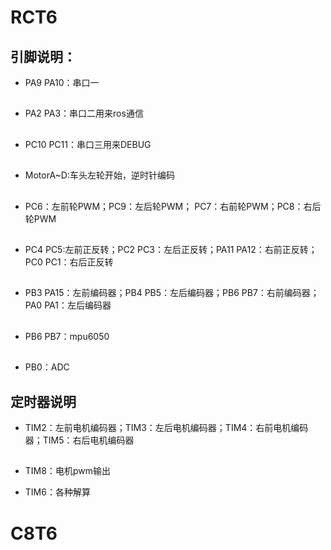# RCT6

## 引脚说明：

* PA9 PA10：串口一
##

* PA2 PA3：串口二用来ros通信
##
* PC10 PC11：串口三用来DEBUG
##

* MotorA~D:车头左轮开始，逆时针编码
##

* PC6：左前轮PWM；PC9：左后轮PWM； PC7：右前轮PWM；PC8：右后轮PWM   
##

* PC4 PC5:左前正反转；PC2 PC3：左后正反转；PA11 PA12：右前正反转；PC0 PC1：右后正反转  
##

* PB3 PA15：左前编码器；PB4 PB5：左后编码器；PB6 PB7：右前编码器；PA0 PA1：左后编码器
##

* PB6 PB7：mpu6050
##

* PB0：ADC
##

## 定时器说明

* TIM2：左前电机编码器；TIM3：左后电机编码器；TIM4：右前电机编码器；TIM5：右后电机编码器
##
* TIM8：电机pwm输出

* TIM6：各种解算

# C8T6


